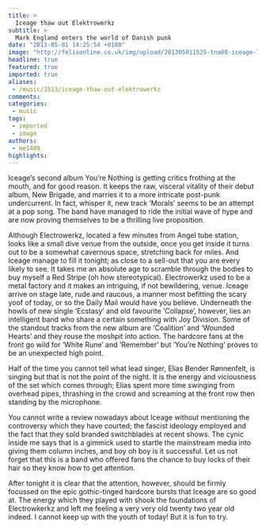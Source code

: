 ```yaml
---
title: >
  Iceage thaw out Elektrowerkz
subtitle: >
  Mark England enters the world of Danish punk
date: "2013-05-01 14:25:54 +0100"
image: "http://felixonline.co.uk/img/upload/201305011525-tna08-iceage-7.jpg"
headline: true
featured: true
imported: true
aliases:
 - /music/3513/iceage-thaw-out-elektrowerkz
comments:
categories:
 - music
tags:
 - imported
 - image
authors:
 - me1409
highlights:
---
```


Iceage’s second album You’re Nothing is getting critics frothing at the mouth, and for good reason. It keeps the raw, visceral vitality of their debut album, New Brigade, and marries it to a more intricate post-punk undercurrent. In fact, whisper it, new track ‘Morals’ seems to be an attempt at a pop song. The band have managed to ride the initial wave of hype and are now proving themselves to be a thrilling live proposition.

Although Electrowerkz, located a few minutes from Angel tube station, looks like a small dive venue from the outside, once you get inside it turns out to be a somewhat cavernous space, stretching back for miles. And Iceage manage to fill it tonight; as close to a sell-out that you are every likely to see. It takes me an absolute age to scramble through the bodies to buy myself a Red Stripe (oh how stereotypical). Electrowerkz used to be a metal factory and it makes an intriguing, if not bewildering, venue.
 Iceage arrive on stage late, rude and raucous, a manner most befitting the scary yoof of today, or so the Daily Mail would have you believe. Underneath the howls of new single ‘Ecstasy’ and old favourite ‘Collapse’, however, lies an intelligent band who share a certain something with Joy Division. Some of the standout tracks from the new album are ‘Coalition’ and ‘Wounded Hearts’ and they rouse the moshpit into action. The hardcore fans at the front go wild for ‘White Rune’ and ‘Remember’ but ‘You’re Nothing’ proves to be an unexpected high point.

Half of the time you cannot tell what lead singer, Elias Bender Rønnenfelt, is singing but that is not the point of the night. It is the energy and viciousness of the set which comes through; Elias spent more time swinging from overhead pipes, thrashing in the crowd and screaming at the front row then standing by the microphone.

You cannot write a review nowadays about Iceage without mentioning the controversy which they have courted; the fascist ideology employed and the fact that they sold branded switchblades at recent shows. The cynic inside me says that is a gimmick used to startle the mainstream media into giving them column inches, and boy oh boy is it successful. Let us not forget that this is a band who offered fans the chance to buy locks of their hair so they know how to get attention.

After tonight it is clear that the attention, however, should be firmly focussed on the epic gothic-tinged hardcore bursts that Iceage are so good at. The energy which they played with shook the foundations of Electrowkerkz and left me feeling a very very old twenty two year old indeed. I cannot keep up with the youth of today! But it is fun to try.
